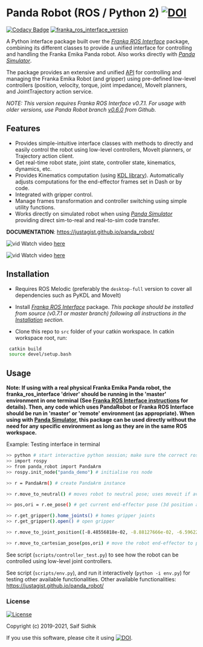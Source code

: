 # Panda Robot (ROS / Python 2) [![DOI](https://zenodo.org/badge/DOI/10.5281/zenodo.3747459.svg)](https://doi.org/10.5281/zenodo.3747459)

[![Codacy Badge](https://api.codacy.com/project/badge/Grade/104807d6e9d74377ac40c827d9d261e3)](https://www.codacy.com/manual/justagist/panda_robot?utm_source=github.com&amp;utm_medium=referral&amp;utm_content=justagist/panda_robot&amp;utm_campaign=Badge_Grade) [![franka_ros_interface_version](https://img.shields.io/badge/franka_ros_interface-v0.7.1-yellow.svg)](https://github.com/justagist/franka_ros_interface)

A Python interface package built over the [*Franka ROS Interface*](https://github.com/justagist/franka_ros_interface) package, combining its different classes to provide a unified interface for controlling and handling the Franka Emika Panda robot. Also works directly with [*Panda Simulator*](https://github.com/justagist/panda_simulator).

The package provides an extensive and unified [API](https://justagist.github.io/panda_robot/) for controlling and managing the Franka Emika Robot (and gripper) using pre-defined low-level controllers (position, velocity, torque, joint impedance), MoveIt planners, and JointTrajectory action service.

*NOTE: This version requires Franka ROS Interface v0.7.1. For usage with older versions, use Panda Robot branch [v0.6.0](https://github.com/justagist/panda_robot/tree/v0.6.0) from Github.*

## Features

- Provides simple-intuitive interface classes with methods to directly and easily control the robot using low-level controllers, MoveIt planners, or Trajectory action client.
- Get real-time robot state, joint state, controller state, kinematics, dynamics, etc.
- Provides Kinematics computation (using [KDL library](http://wiki.ros.org/kdl)). Automatically adjusts computations for the end-effector frames set in Dash or by code.
- Integrated with gripper control.
- Manage frames transformation and controller switching using simple utility functions.
- Works directly on simulated robot when using [*Panda Simulator*](https://github.com/justagist/panda_simulator) providing direct sim-to-real and real-to-sim code transfer.

**DOCUMENTATION**: <https://justagist.github.io/panda_robot/>

  ![vid](assets/panda_robot_demo.gif)
 Watch video [here](https://youtu.be/4bEVysUIvOY)

  ![vid](assets/panda_simulator.gif)
 Watch video [here](https://www.youtube.com/watch?v=NdSbXC0r7tU)

## Installation

- Requires ROS Melodic (preferably the `desktop-full` version to cover all dependencies such as PyKDL and MoveIt)

- Install [*Franka ROS Interface*](https://github.com/justagist/franka_ros_interface) package. *This package should be installed from source (v0.7.1 or master branch) following all instructions in the [Installation](https://github.com/justagist/franka_ros_interface#installation) section.*

- Clone this repo to `src` folder of your catkin workspace. In catkin workspace root, run:

```sh
 catkin build
 source devel/setup.bash
```

## Usage

**Note: If using with a real physical Franka Emika Panda robot, the franka_ros_interface 'driver' should be running in the 'master' environment in one terminal (See [Franka ROS Interface instructions](https://github.com/justagist/franka_ros_interface#usage) for details). Then, any code which uses PandaRobot or Franka ROS Interface should be run in 'master' or 'remote' environment (as appropriate). When using with [Panda Simulator](https://github.com/justagist/panda_simulator), this package can be used directly without the need for any specific environment as long as they are in the same ROS workspace.**

Example: Testing interface in terminal

```bash
>> python # start interactive python session; make sure the correct ros workspace is sourced.
>> import rospy
>> from panda_robot import PandaArm
>> rospy.init_node("panda_demo") # initialise ros node

>> r = PandaArm() # create PandaArm instance

>> r.move_to_neutral() # moves robot to neutral pose; uses moveit if available, else JointTrajectory action client

>> pos,ori = r.ee_pose() # get current end-effector pose (3d position and orientation quaternion of end-effector frame in base frame)

>> r.get_gripper().home_joints() # homes gripper joints
>> r.get_gripper().open() # open gripper

>> r.move_to_joint_position([-8.48556818e-02, -8.88127666e-02, -6.59622769e-01, -1.57569726e+00, -4.82374882e-04,  2.15975946e+00,  4.36766917e-01]) # move robot to the specified pose

>> r.move_to_cartesian_pose(pos,ori) # move the robot end-effector to pose specified by 'pos','ori'
```

See script (`scripts/controller_test.py`) to see how the robot can be controlled using low-level joint controllers.

See script (`scripts/env.py`), and run it interactively (`python -i env.py`) for testing other available functionalities. Other available functionalities: https://justagist.github.io/panda_robot/

### License

[![License](https://img.shields.io/badge/License-Apache%202.0-blue.svg)](https://opensource.org/licenses/Apache-2.0)

Copyright (c) 2019-2021, Saif Sidhik

If you use this software, please cite it using [![DOI](https://zenodo.org/badge/DOI/10.5281/zenodo.3747413.svg)](https://doi.org/10.5281/zenodo.3747413).
